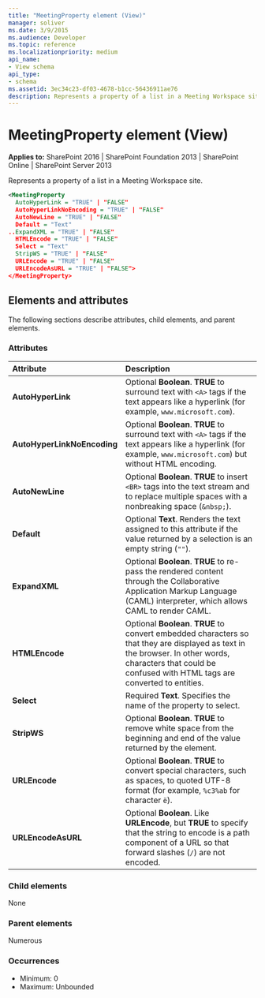 ```yaml
---
title: "MeetingProperty element (View)"
manager: soliver
ms.date: 3/9/2015
ms.audience: Developer
ms.topic: reference
ms.localizationpriority: medium
api_name:
- View schema
api_type:
- schema
ms.assetid: 3ec34c23-df03-4678-b1cc-56436911ae76
description: Represents a property of a list in a Meeting Workspace site.
---
```


# MeetingProperty element (View)

**Applies to:** SharePoint 2016 | SharePoint Foundation 2013 | SharePoint Online | SharePoint Server 2013

Represents a property of a list in a Meeting Workspace site.

```XML
<MeetingProperty
  AutoHyperLink = "TRUE" | "FALSE"
  AutoHyperLinkNoEncoding = "TRUE" | "FALSE"
  AutoNewLine = "TRUE" | "FALSE"
  Default = "Text"
..ExpandXML = "TRUE" | "FALSE"
  HTMLEncode = "TRUE" | "FALSE"
  Select = "Text"
  StripWS = "TRUE" | "FALSE"
  URLEncode = "TRUE" | "FALSE"
  URLEncodeAsURL = "TRUE" | "FALSE">
</MeetingProperty>
```

## Elements and attributes

The following sections describe attributes, child elements, and parent elements.

### Attributes

|**Attribute**|**Description**|
|:-----|:-----|
|**AutoHyperLink** <br/> |Optional **Boolean**. **TRUE** to surround text with `<A>` tags if the text appears like a hyperlink (for example, `www.microsoft.com`).  <br/> |
|**AutoHyperLinkNoEncoding** <br/> |Optional **Boolean**. **TRUE** to surround text with `<A>` tags if the text appears like a hyperlink (for example, `www.microsoft.com`) but without HTML encoding.  <br/> |
|**AutoNewLine** <br/> |Optional **Boolean**. **TRUE** to insert `<BR>` tags into the text stream and to replace multiple spaces with a nonbreaking space (`&nbsp;`).  <br/> |
|**Default** <br/> |Optional **Text**. Renders the text assigned to this attribute if the value returned by a selection is an empty string (`""`).  <br/> |
|**ExpandXML** <br/> |Optional **Boolean**. **TRUE** to re-pass the rendered content through the Collaborative Application Markup Language (CAML) interpreter, which allows CAML to render CAML.  <br/> |
|**HTMLEncode** <br/> |Optional **Boolean**. **TRUE** to convert embedded characters so that they are displayed as text in the browser. In other words, characters that could be confused with HTML tags are converted to entities.  <br/> |
|**Select** <br/> |Required **Text**. Specifies the name of the property to select.  <br/> |
|**StripWS** <br/> |Optional **Boolean**. **TRUE** to remove white space from the beginning and end of the value returned by the element.  <br/> |
|**URLEncode** <br/> |Optional **Boolean**. **TRUE** to convert special characters, such as spaces, to quoted UTF-8 format (for example, `%c3%ab` for character `ë`).  <br/> |
|**URLEncodeAsURL** <br/> |Optional **Boolean**. Like **URLEncode**, but **TRUE** to specify that the string to encode is a path component of a URL so that forward slashes (`/`) are not encoded.  <br/> |

### Child elements

None

### Parent elements

Numerous

### Occurrences

- Minimum: 0
- Maximum: Unbounded

<br/>
